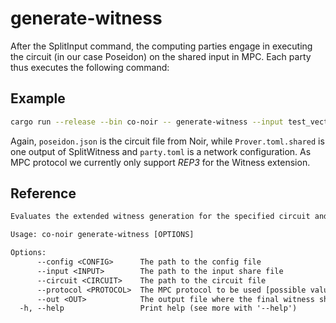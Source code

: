 # generate-witness

After the SplitInput command, the computing parties engage in executing the circuit (in our case Poseidon) on the shared input in MPC. Each party thus executes the following command:

## Example

```bash
cargo run --release --bin co-noir -- generate-witness --input test_vectors/poseidon/Prover.toml.shared --circuit test_vectors/poseidon/poseidon.json --protocol REP3 --config configs/party.toml --out test_vectors/poseidon/poseidon.gz.shared
```

Again, `poseidon.json` is the circuit file from Noir, while `Prover.toml.shared` is one output of SplitWitness and `party.toml` is a network configuration. As MPC protocol we currently only support *REP3* for the Witness extension.

## Reference

```txt
Evaluates the extended witness generation for the specified circuit and input share in MPC

Usage: co-noir generate-witness [OPTIONS]

Options:
      --config <CONFIG>      The path to the config file
      --input <INPUT>        The path to the input share file
      --circuit <CIRCUIT>    The path to the circuit file
      --protocol <PROTOCOL>  The MPC protocol to be used [possible values: REP3, SHAMIR]
      --out <OUT>            The output file where the final witness share is written to
  -h, --help                 Print help (see more with '--help')
```
